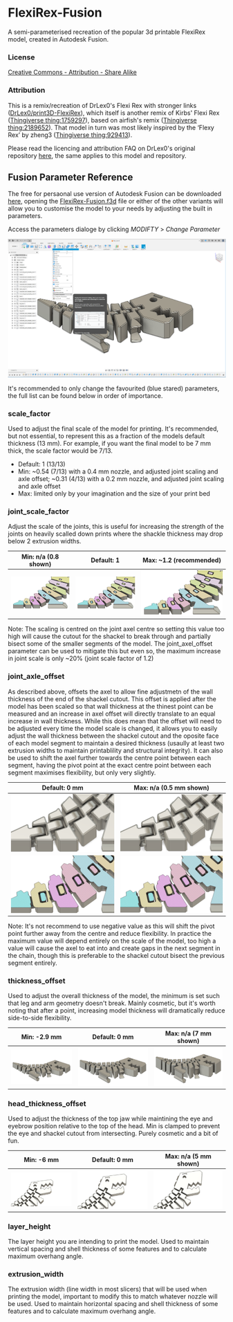 # FlexiRex-Fusion

A semi-parameterised recreation of the popular 3d printable FlexiRex model, created in Autodesk Fusion.

### License

[Creative Commons - Attribution - Share Alike](https://creativecommons.org/licenses/by-sa/4.0/)

### Attribution

This is a remix/recreation of DrLex0's Flexi Rex with stronger links ([DrLex0/print3D-FlexiRex](https://github.com/DrLex0/print3D-FlexiRex)), which itself is another remix of Kirbs' Flexi Rex ([Thingiverse thing:1759297](https://www.thingiverse.com/thing:1759297)), based on airfish's remix ([Thingiverse thing:2189652](https://www.thingiverse.com/thing:2189652)). That model in turn was most likely inspired by the ‘Flexy Rex’ by zheng3 ([Thingiverse thing:929413](https://www.thingiverse.com/thing:929413)).

Please read the licencing and attribution FAQ on DrLex0's original repository [here](https://github.com/DrLex0/print3D-FlexiRex/blob/master/README.md), the same applies to this model and repository.

## Fusion Parameter Reference

The free for persaonal use version of Autodesk Fusion can be downloaded [here](https://www.autodesk.com/products/fusion-360/personal), opening the [FlexiRex-Fusion.f3d](FlexiRex-Fusion.f3d) file or either of the other variants will allow you to customise the model to your needs by adjusting the built in parameters.

Access the parameters dialoge by clicking _MODIFTY_ > _Change Parameter_

![Fusion's Change Parameter dialoge](/assets/images/parameters.png?raw=true)

It's recommended to only change the favourited (blue stared) parameters, the full list can be found below in order of importance.

### scale_factor

Used to adjust the final scale of the model for printing. It's recommended, but not essential, to represent this as a fraction of the models default thickness (13 mm). For example, if you want the final model to be 7 mm thick, the scale factor would be 7/13.

- Default: 1 (13/13)
- Min: ~0.54 (7/13) with a 0.4 mm nozzle, and adjusted joint scaling and axle offset; ~0.31 (4/13) with a 0.2 mm nozzle, and adjusted joint scaling and axle offset
- Max: limited only by your imagination and the size of your print bed

### joint_scale_factor

Adjust the scale of the joints, this is useful for increasing the strength of the joints on heavily scalled down prints where the shackle thickness may drop below 2 extrusion widths.

|                                  Min: n/a (0.8 shown)                                   |                                       Default: 1                                        |                                 Max: ~1.2 (recommended)                                 |
| :-------------------------------------------------------------------------------------: | :-------------------------------------------------------------------------------------: | :-------------------------------------------------------------------------------------: |
| ![Joints scaled by a factor of 0.8](/assets/images/joint_scale_factor_0.8.png?raw=true) | ![Joints scaled by a factor of 1.0](/assets/images/joint_scale_factor_1.0.png?raw=true) | ![Joints scaled by a factor of 1.2](/assets/images/joint_scale_factor_1.2.png?raw=true) |

Note: The scaling is centred on the joint axel centre so setting this value too high will cause the cutout for the shackel to break through and partially bisect some of the smaller segments of the model. The joint_axel_offset parameter can be used to mitigate this but even so, the maximum increase in joint scale is only ~20% (joint scale factor of 1.2)

### joint_axle_offset

As described above, offsets the axel to allow fine adjustmetn of the wall thickness of the end of the shackel cutout. This offset is applied after the model has been scaled so that wall thickness at the thinest point can be measured and an increase in axel offset will directly translate to an equal increase in wall thickness. While this does mean that the offset will need to be adjusted every time the model scale is changed, it allows you to easily adjust the wall thickness between the shackel cutout and the oposite face of each model segment to maintain a desired thickness (usaully at least two extrusion widths to maintain printablility and structural integrity). It can also be used to shift the axel further towards the centre point between each segment, having the pivot point at the exact centre point between each segment maximises flexibility, but only very slightly.

|                                          Default: 0 mm                                           |                                     Max: n/a (0.5 mm shown)                                      |
| :----------------------------------------------------------------------------------------------: | :----------------------------------------------------------------------------------------------: |
|         ![Model with no axle offset](/assets/images/joint_axle_offset_0.0.png?raw=true)          |         ![Model with 0.5 mm applied](/assets/images/joint_axle_offset_0.5.png?raw=true)          |
| ![Cutaway of model with no axle offset](/assets/images/joint_axle_offset_slice_0.0.png?raw=true) | ![Cutaway of model with 0.5 mm applied](/assets/images/joint_axle_offset_slice_0.5.png?raw=true) |

Note: It's not recommend to use negative value as this will shift the pivot point further away from the centre and reduce flexibility. In practice the maximum value will depend entirely on the scale of the model, too high a value will cause the axel to eat into and create gaps in the next segment in the chain, though this is preferable to the shackel cutout bisect the previous segment entirely.

### thickness_offset

Used to adjust the overall thickness of the model, the minimum is set such that leg and arm geometry doesn't break. Mainly cosmetic, but it's worth noting that after a point, increasing model thickness will dramatically reduce side-to-side flexibility.

|                                       Min: -2.9 mm                                       |                                       Default: 0 mm                                       |                                 Max: n/a (7 mm shown)                                 |
| :--------------------------------------------------------------------------------------: | :---------------------------------------------------------------------------------------: | :-----------------------------------------------------------------------------------: |
| ![Model with -2.9 mm thickness offset](/assets/images/thickness_offset_min.png?raw=true) | ![Model with 0 mm thickness offset](/assets/images/thickness_offset_default.png?raw=true) | ![Model with 7 mm thickness offset](/assets/images/thickness_offset_max.png?raw=true) |

### head_thickness_offset

Used to adjust the thickness of the top jaw while maintining the eye and eyebrow position relative to the top of the head. Min is clamped to prevent the eye and shackel cutout from intersecting. Purely cosmetic and a bit of fun.

|                                            Min: -6 mm                                            |                                            Default: 0 mm                                            |                                      Max: n/a (5 mm shown)                                      |
| :----------------------------------------------------------------------------------------------: | :-------------------------------------------------------------------------------------------------: | :---------------------------------------------------------------------------------------------: |
| ![Model with -6 mm head thickness offset](/assets/images/head_thickness_offset_min.png?raw=true) | ![Model with 0 mm head thickness offset](/assets/images/head_thickness_offset_default.png?raw=true) | ![Model with 5 mm head thickness offset](/assets/images/head_thickness_offset_5mm.png?raw=true) |

### layer_height

The layer height you are intending to print the model. Used to maintain vertical spacing and shell thickness of some features and to calculate maximum overhang angle.

### extrusion_width

The extrusion width (line width in most slicers) that will be used when printing the model, important to modify this to match whatever nozzle will be used. Used to maintain horizontal spacing and shell thickness of some features and to calculate maximum overhang angle.
